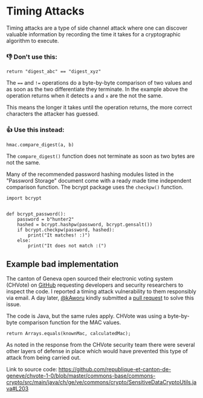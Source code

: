 # Timing Attacks

Timing attacks are a type of side channel attack where one can discover valuable information by recording the time it takes for a cryptographic algorithm to execute.

### 👎 Don't use this:

~~~
return "digest_abc" == "digest_xyz"
~~~

The `==` and `!=` operations do a byte-by-byte comparison of two values and as soon as the two differentiate they terminate. In the example above the operation returns when it detects `a` and `x` are the not the same. 

This means the longer it takes until the operation returns, the more correct characters the attacker has guessed.

### 👍 Use this instead:

~~~
hmac.compare_digest(a, b)
~~~

The `compare_digest()` function does not terminate as soon as two bytes are not the same.

Many of the recommended password hashing modules listed in the "Password Storage" document come with a ready made time independent comparison function. The bcrypt package uses the `checkpw()` function.

~~~
import bcrypt


def bcrypt_password():
    password = b"hunter2"
    hashed = bcrypt.hashpw(password, bcrypt.gensalt())
    if bcrypt.checkpw(password, hashed):
        print("It matches! :)")
    else:
        print("It does not match :(")
~~~

## Example bad implementation

The canton of Geneva open sourced their electronic voting system (CHVote) on [GitHub](https://github.com/republique-et-canton-de-geneve/chvote-1-0) requesting developers and security researchers to inspect the code. I reported a timing attack vulnerability to them responsibly via email. A day later, [@kAworu](https://github.com/kAworu) kindly submitted a [pull request](https://github.com/republique-et-canton-de-geneve/chvote-1-0/pull/10) to solve this issue.

The code is Java, but the same rules apply. CHVote was using a byte-by-byte comparison function for the MAC values.

~~~
return Arrays.equals(knownMac, calculatedMac);
~~~

As noted in the response from the CHVote security team there were several other layers of defense in place which would have prevented this type of attack from being carried out.

Link to source code: https://github.com/republique-et-canton-de-geneve/chvote-1-0/blob/master/commons-base/commons-crypto/src/main/java/ch/ge/ve/commons/crypto/SensitiveDataCryptoUtils.java#L203